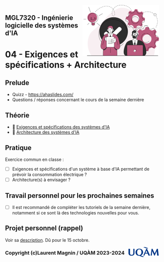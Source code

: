 <img style="float: right;" src="../../images/component_engineering.svg" alt="EngineeringAISystems" width="250"/>

## MGL7320 - Ingénierie logicielle des systèmes d'IA
# 04 - Exigences et spécifications + Architecture

## Prelude

- Quizz - https://ahaslides.com/
- Questions / réponses concernant le cours de la semaine dernière

## Théorie
- :book: [Exigences et spécifications des systèmes d'IA](./04_requirements.pdf)
- :book: [Architecture des systèmes d'IA](./04_architecture.pdf)

## Pratique

Exercice commun en classe :
- [ ] Exigences et spécifications d'un système à base d'IA permettant de prévoir la consommation électrique ?
- [ ] Architecture(s) à envisager ?

## Travail personnel pour les prochaines semaines

- [ ] Il est recommandé de compléter les tutoriels de la semaine dernière, notamment si ce sont là des technologies nouvelles pour vous.

## Projet personnel (rappel)

Voir sa [description](../projet_personnel.md). Dû pour le 15 octobre.

<img style="float: right;" align="right" src="../../images/uqam.png" alt="uqàm" width="100"/>

### Copyright (c)Laurent Magnin / UQÀM 2023-2024